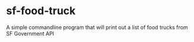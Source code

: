 # sf-food-truck
A simple commandline program that will print out a list of food trucks from SF Government API

